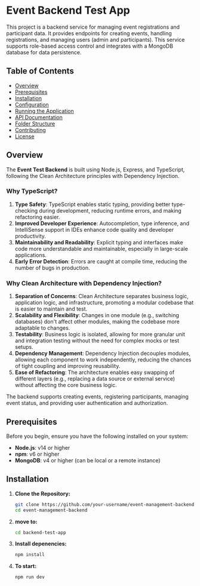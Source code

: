 # Event Backend Test App

This project is a backend service for managing event registrations and participant data. It provides endpoints for creating events, handling registrations, and managing users (admin and participants). This service supports role-based access control and integrates with a MongoDB database for data persistence.

## Table of Contents

- [Overview](#overview)
- [Prerequisites](#prerequisites)
- [Installation](#installation)
- [Configuration](#configuration)
- [Running the Application](#running-the-application)
- [API Documentation](#api-documentation)
- [Folder Structure](#folder-structure)
- [Contributing](#contributing)
- [License](#license)

## Overview

The **Event Test Backend** is built using Node.js, Express, and TypeScript, following the Clean Architecture principles with Dependency Injection.

### Why TypeScript?

1. **Type Safety**: TypeScript enables static typing, providing better type-checking during development, reducing runtime errors, and making refactoring easier.
2. **Improved Developer Experience**: Autocompletion, type inference, and IntelliSense support in IDEs enhance code quality and developer productivity.
3. **Maintainability and Readability**: Explicit typing and interfaces make code more understandable and maintainable, especially in large-scale applications.
4. **Early Error Detection**: Errors are caught at compile time, reducing the number of bugs in production.

### Why Clean Architecture with Dependency Injection?

1. **Separation of Concerns**: Clean Architecture separates business logic, application logic, and infrastructure, promoting a modular codebase that is easier to maintain and test.
2. **Scalability and Flexibility**: Changes in one module (e.g., switching databases) don't affect other modules, making the codebase more adaptable to changes.
3. **Testability**: Business logic is isolated, allowing for more granular unit and integration testing without the need for complex mocks or test setups.
4. **Dependency Management**: Dependency Injection decouples modules, allowing each component to work independently, reducing the chances of tight coupling and improving reusability.
5. **Ease of Refactoring**: The architecture enables easy swapping of different layers (e.g., replacing a data source or external service) without affecting the core business logic.

The backend supports creating events, registering participants, managing event status, and providing user authentication and authorization.

## Prerequisites

Before you begin, ensure you have the following installed on your system:

- **Node.js**: v14 or higher
- **npm**: v6 or higher
- **MongoDB**: v4 or higher (can be local or a remote instance)

## Installation

1. **Clone the Repository:**

   ```bash
   git clone https://github.com/your-username/event-management-backend.git
   cd event-management-backend
   ```

2. **move to:**

   ```bash
   cd backend-test-app
   ```

3. **Install depenencies:**

   ```bash
   npm install
   ```

4. **To start:**

   ```bash
   npm run dev
   ```
